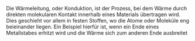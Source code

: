 Die Wärmeleitung, oder Konduktion, ist der Prozess, bei dem Wärme durch direkten molekularen Kontakt innerhalb eines Materials übertragen wird. Dies geschieht vor allem in festen Stoffen, wo die Atome oder Moleküle eng beieinander liegen. Ein Beispiel hierfür ist, wenn ein Ende eines Metallstabes erhitzt wird und die Wärme sich zum anderen Ende ausbreitet